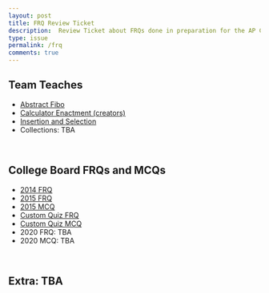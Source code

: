 ```yaml
---
layout: post
title: FRQ Review Ticket
description:  Review Ticket about FRQs done in preparation for the AP CSA exam
type: issue
permalink: /frq
comments: true
---
```


## Team Teaches
- [Abstract Fibo](https://dino596.github.io/arthur_2025/frq/abstract_fibo)
- [Calculator Enactment (creators)](https://nighthawkcoders.github.io/portfolio_2025/2025/03/17/calculatorlesson_IPYNB_2_.html)
- [Insertion and Selection](https://dino596.github.io/arthur_2025/frq/sorting1)
- Collections: TBA
<br>

## College Board FRQs and MCQs
- [2014 FRQ](https://dino596.github.io/arthur_2025/2014)
- [2015 FRQ](https://dino596.github.io/arthur_2025/2015)
- [2015 MCQ](https://dino596.github.io/arthur_2025/mcq)
- [Custom Quiz FRQ](https://dino596.github.io/arthur_2025/custom/frq)
- [Custom Quiz MCQ](https://dino596.github.io/arthur_2025/custom/mcq)
- 2020 FRQ: TBA
- 2020 MCQ: TBA
<br>

## Extra: TBA